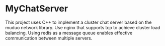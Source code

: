# MyChatServer
This project uses C++ to implement a cluster chat server based on the muduo network library. Use nginx that supports tcp to achieve cluster load balancing. Using redis as a message queue enables effective communication between multiple servers.
